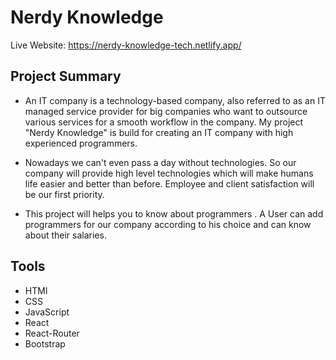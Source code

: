 # Nerdy Knowledge

Live Website: https://nerdy-knowledge-tech.netlify.app/

## Project Summary

- An IT company is a technology-based company, also referred to as an IT managed service provider for big companies who want to outsource various services for a smooth workflow in the company. My project "Nerdy Knowledge" is build for creating an IT company with high experienced programmers.

- Nowadays we can't even pass a day without technologies. So our company will provide high level technologies which will make humans life easier and better than before. Employee and client satisfaction will be our first priority.

- This project will helps you to know about programmers . A User can add programmers for our company according to his choice and can know about their salaries.

## Tools

- HTMl
- CSS
- JavaScript
- React
- React-Router
- Bootstrap
